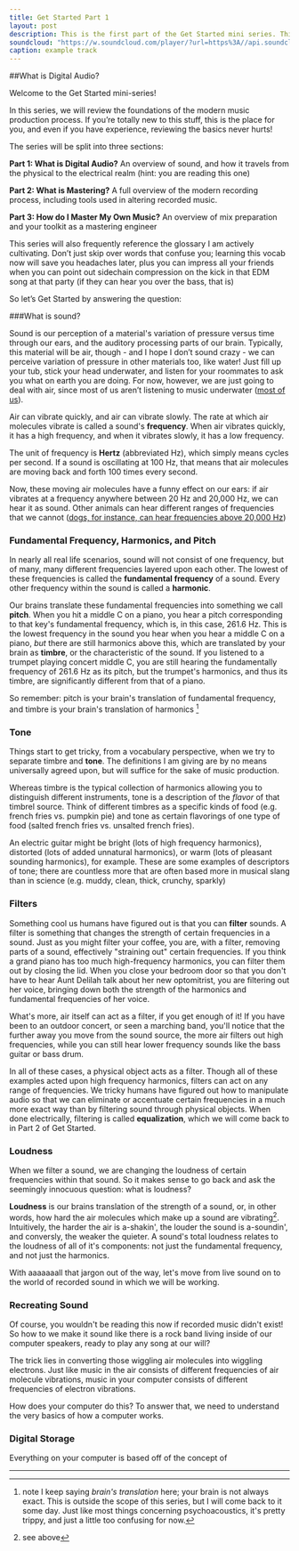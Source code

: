 ```yaml
---
title: Get Started Part 1
layout: post
description: This is the first part of the Get Started mini series. This part of the series answers the question what is mastering? It also briefly runs through the entire process of recording and mixing audio
soundcloud: "https://w.soundcloud.com/player/?url=https%3A//api.soundcloud.com/tracks/161390332&amp;auto_play=false&amp;hide_related=false&amp;show_comments=true&amp;show_user=true&amp;show_reposts=false&amp;visual=true"
caption: example track
---
```


##What is Digital Audio?


Welcome to the Get Started mini-series!

In this series, we will review the foundations of the modern music production process. If you’re totally new to this stuff, this is the place for you, and even if you have experience, reviewing the basics never hurts!

The series will be split into three sections:

**Part 1: What is Digital Audio?** An overview of sound, and how it travels from the physical to the electrical realm (hint: you are reading this one)

**Part 2: What is Mastering?** A full overview of the modern recording process, including tools used in altering recorded music.

**Part 3: How do I Master My Own Music?** An overview of mix preparation and your toolkit as a mastering engineer

This series will also frequently reference the glossary I am actively cultivating. Don’t just skip over words that confuse you; learning this vocab now will save you headaches later, plus you can impress all your friends when you can point out sidechain compression on the kick in that EDM song at that party (if they can hear you over the bass, that is)

So let’s Get Started by answering the question:

###What is sound?

Sound is our perception of a material's variation of pressure versus time through our ears, and the auditory processing parts of our brain. Typically, this material will be air, though - and I hope I don’t sound crazy - we can perceive variation of pressure in other materials too, like water! Just fill up your tub, stick your head underwater, and listen for your roommates to ask you what on earth you are doing. For now, however, we are just going to deal with air, since most of us aren’t listening to music underwater ([most of us](https://www.youtube.com/watch?v=TeChHVAbVhI)).

Air can vibrate quickly, and air can vibrate slowly. The rate at which air molecules vibrate is called a sound's **frequency**. When air vibrates quickly, it has a high frequency, and when it vibrates slowly, it has a low frequency. 

The unit of frequency is **Hertz** (abbreviated Hz), which simply means cycles per second. If a sound is oscillating at 100 Hz, that means that air molecules are moving back and forth 100 times every second.

Now, these moving air molecules have a funny effect on our ears: if air vibrates at a frequency anywhere between 20 Hz and 20,000 Hz, we can hear it as sound. Other animals can hear different ranges of frequencies that we cannot ([dogs, for instance, can hear frequencies above 20,000 Hz](https://www.youtube.com/watch?v=dk0HsvQ7m_E))

### Fundamental Frequency, Harmonics, and Pitch

In nearly all real life scenarios, sound will not consist of one frequency, but of many, many different frequencies layered upon each other. The lowest of these frequencies is called the **fundamental frequency** of a sound. Every other frequency within the sound is called a **harmonic**.

Our brains translate these fundamental frequencies into something we call **pitch**. When you hit a middle C on a piano, you hear a pitch corresponding to that key's fundamental frequency, which is, in this case, 261.6 Hz. This is the lowest frequency in the sound you hear when you hear a middle C on a piano, *but* there are still harmonics above this, which are translated by your brain as **timbre**, or the characteristic of the sound. If you listened to a trumpet playing concert middle C, you are still hearing the fundamentally frequency of 261.6 Hz as its pitch, but the trumpet's harmonics, and thus its timbre, are significantly different from that of a piano.

So remember: pitch is your brain's translation of fundamental frequency, and timbre is your brain's translation of harmonics [^notreally]

### Tone

Things start to get tricky, from a vocabulary perspective, when we try to separate timbre and **tone**. The definitions I am giving are by no means universally agreed upon, but will suffice for the sake of music production.

Whereas timbre is the typical collection of harmonics allowing you to distinguish different instruments, tone is a description of the *flavor* of that timbrel source. Think of different timbres as a specific kinds of food (e.g. french fries vs. pumpkin pie) and tone as certain flavorings of one type of food (salted french fries vs. unsalted french fries).

An electric guitar might be bright (lots of high frequency harmonics), distorted (lots of added unnatural harmonics), or warm (lots of pleasant sounding harmonics), for example. These are some examples of descriptors of tone; there are countless more that are often based more in musical slang than in science (e.g. muddy, clean, thick, crunchy, sparkly)


### Filters

Something cool us humans have figured out is that you can **filter** sounds. A filter is something that changes the strength of certain frequencies in a sound. Just as you might filter your coffee, you are, with a filter, removing parts of a sound, effectively "straining out" certain frequencies. If you think a grand piano has too much high-frequency harmonics, you can filter them out by closing the lid. When you close your bedroom door so that you don't have to hear Aunt Delilah talk about her new optomitrist, you are filtering out her voice, bringing down both the strength of the harmonics and fundamental frequencies of her voice.

What's more, air itself can act as a filter, if you get enough of it! If you have been to an outdoor concert, or seen a marching band, you'll notice that the further away you move from the sound source, the more air filters out high frequencies, while you can still hear lower frequency sounds like the bass guitar or bass drum.

In all of these cases, a physical object acts as a filter. Though all of these examples acted upon high frequency harmonics, filters can act on any range of frequencies. We tricky humans have figured out how to manipulate audio so that we can eliminate or accentuate certain frequencies in a much more exact way than by filtering sound through physical objects. When done electrically, filtering is called **equalization**, which we will come back to in Part 2 of Get Started.

### Loudness

When we filter a sound, we are changing the loudness of certain frequencies within that sound. So it makes sense to go back and ask the seemingly innocuous question: what is loudness?

**Loudness** is our brains translation of the strength of a sound, or, in other words, how hard the air molecules which make up a sound are vibrating[^notreally2]. Intuitively, the harder the air is a-shakin', the louder the sound is a-soundin', and conversly, the weaker the quieter. A sound's total loudness relates to the loudness of all of it's components: not just the fundamental frequency, and not just the harmonics.

With aaaaaaall that jargon out of the way, let's move from live sound on to the world of recorded sound in which we will be working.

### Recreating Sound

Of course,  you wouldn't be reading this now if recorded music didn't exist! So how to we make it sound like there is a rock band living inside of our computer speakers, ready to play any song at our will?

The trick lies in converting those wiggling air molecules into wiggling electrons. Just like music in the air consists of different frequencies of air molecule vibrations, music in your computer consists of different frequencies of electron vibrations.

How does your computer do this? To answer that, we need to understand the very basics of how a computer works.

### Digital Storage

Everything on your computer is based off of the concept of 


---



[^notreally]: note I keep saying *brain's translation* here; your brain is not always exact. This is outside the scope of this series, but I will come back to it some day. Just like most things concerning psychoacoustics, it's pretty trippy, and just a little too confusing for now.

[^notreally2]: see above

	
